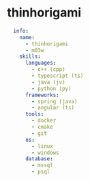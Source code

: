 
# thinhorigami

```yaml
  info:
    name: 
      - thinhorigami
      - m03w
    skills:
      languages:
        - c++ (cpp)
        - typescript (ts)
        - java (jv)
        - python (py)
      frameworks:
        - spring (java)
        - angular (ts)
      tools:
        - docker
        - cmake
        - git
      os:
        - linux
        - windows
      database:
        - mssql 
        - psql

```

<!---
user-thinhorigami/user-thinhorigami is a ✨ special ✨ repository because its `README.md` (this file) appears on your GitHub profile.
You can click the Preview link to take a look at your changes.
--->
